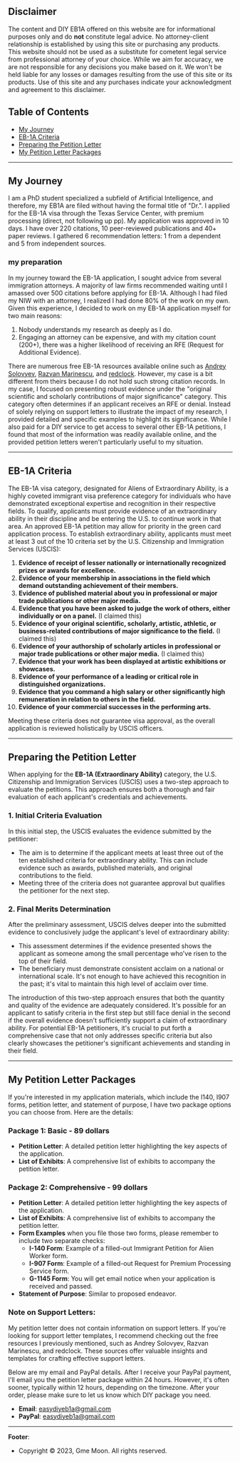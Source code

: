 ## Disclaimer

The content and DIY EB1A offered on this website are for informational purposes only and do **not** constitute legal advice. No attorney-client relationship is established by using this site or purchasing any products. This website should not be used as a substitute for cometent legal service from professional attorney of your choice. While we aim for accuracy, we are not responsible for any decisions you make based on it. We won't be held liable for any losses or damages resulting from the use of this site or its products. Use of this site and any purchases indicate your acknowledgment and agreement to this disclaimer.


## Table of Contents

- [My Journey](#my-journey)
- [EB-1A Criteria](#eb-1a-criteria)
- [Preparing the Petition Letter](#preparing-the-petition-letter)
- [My Petition Letter Packages](#my-petition-letter-packages)

---

## My Journey

I am a PhD student specialized a subfield of Artificial Intelligence, and therefore, my EB1A are filed without having the formal title of "Dr.". I applied for the EB-1A visa through the Texas Service Center, with premium processing (direct, not following up pp). My application was approved in 10 days. I have over 220 citations, 10 peer-reviewed publications and 40+ paper reviews. I gathered 6 recommendation letters: 1 from a dependent and 5 from independent sources. 

### my preparation

In my journey toward the EB-1A application, I sought advice from several immigration attorneys. A majority of law firms recommended waiting until I amassed over 500 citations before applying for EB-1A. Although I had filed my NIW with an attorney, I realized I had done 80% of the work on my own. Given this experience, I decided to work on my EB-1A application myself for two main reasons:
1. Nobody understands my research as deeply as I do.
2. Engaging an attorney can be expensive, and with my citation count (200+), there was a higher likelihood of receiving an RFE (Request for Additional Evidence).

There are numerous free EB-1A resources available online such as [Andrey Solovyev](https://andreychemist.github.io/story/), [Razvan Marinescu](https://razvanmarinescu.github.io/green-card-I-140/), and [redclock](https://github.com/easydiyeb1a/easydiyeb1a.github.io/blob/main/RedClock_EB1A_CL%2BPL.pdf). However, my case is a bit different from theirs because I do not hold such strong citation records. In my case, I focused on presenting robust evidence under the "original scientific and scholarly contributions of major significance" category. This category often determines if an applicant receives an RFE or denial. Instead of solely relying on support letters to illustrate the impact of my research, I provided detailed and specific examples to highlight its significance. While I also paid for a DIY service to get access to several other EB-1A petitions, I found that most of the information was readily available online, and the provided petition letters weren't particularly useful to my situation.

---

## EB-1A Criteria

The EB-1A visa category, designated for Aliens of Extraordinary Ability, is a highly coveted immigrant visa preference category for individuals who have demonstrated exceptional expertise and recognition in their respective fields. To qualify, applicants must provide evidence of an extraordinary ability in their discipline and be entering the U.S. to continue work in that area. An approved EB-1A petition may allow for priority in the green card application process. To establish extraordinary ability, applicants must meet at least 3 out of the 10 criteria set by the U.S. Citizenship and Immigration Services (USCIS):

1. **Evidence of receipt of lesser nationally or internationally recognized prizes or awards for excellence.**
2. **Evidence of your membership in associations in the field which demand outstanding achievement of their members.**
3. **Evidence of published material about you in professional or major trade publications or other major media.**
4. **Evidence that you have been asked to judge the work of others, either individually or on a panel.** (I claimed this)
5. **Evidence of your original scientific, scholarly, artistic, athletic, or business-related contributions of major significance to the field.** (I claimed this)
6. **Evidence of your authorship of scholarly articles in professional or major trade publications or other major media.** (I claimed this)
7. **Evidence that your work has been displayed at artistic exhibitions or showcases.**
8. **Evidence of your performance of a leading or critical role in distinguished organizations.**
9. **Evidence that you command a high salary or other significantly high remuneration in relation to others in the field.**
10. **Evidence of your commercial successes in the performing arts.**

Meeting these criteria does not guarantee visa approval, as the overall application is reviewed holistically by USCIS officers.

---

## Preparing the Petition Letter

When applying for the **EB-1A (Extraordinary Ability)** category, the U.S. Citizenship and Immigration Services (USCIS) uses a two-step approach to evaluate the petitions. This approach ensures both a thorough and fair evaluation of each applicant's credentials and achievements.


### 1. Initial Criteria Evaluation

In this initial step, the USCIS evaluates the evidence submitted by the petitioner:
- The aim is to determine if the applicant meets at least three out of the ten established criteria for extraordinary ability. This can include evidence such as awards, published materials, and original contributions to the field.
- Meeting three of the criteria does not guarantee approval but qualifies the petitioner for the next step.

### 2. Final Merits Determination

After the preliminary assessment, USCIS delves deeper into the submitted evidence to conclusively judge the applicant's level of extraordinary ability:
- This assessment determines if the evidence presented shows the applicant as someone among the small percentage who've risen to the top of their field.
- The beneficiary must demonstrate consistent acclaim on a national or international scale. It's not enough to have achieved this recognition in the past; it's vital to maintain this high level of acclaim over time.

The introduction of this two-step approach ensures that both the quantity and quality of the evidence are adequately considered. It's possible for an applicant to satisfy criteria in the first step but still face denial in the second if the overall evidence doesn't sufficiently support a claim of extraordinary ability. For potential EB-1A petitioners, it's crucial to put forth a comprehensive case that not only addresses specific criteria but also clearly showcases the petitioner's significant achievements and standing in their field.


---

## My Petition Letter Packages

If you're interested in my application materials, which include the I140, I907 forms, petition letter, and statement of purpose, I have two package options you can choose from. Here are the details:

### Package 1: Basic - 89 dollars
- **Petition Letter**: A detailed petition letter highlighting the key aspects of the application.
- **List of Exhibits**: A comprehensive list of exhibits to accompany the petition letter.

### Package 2: Comprehensive - 99 dollars
- **Petition Letter**: A detailed petition letter highlighting the key aspects of the application.
- **List of Exhibits**: A comprehensive list of exhibits to accompany the petition letter.
- **Form Examples** when you file those two forms, please remember to include two separate checks:
  - **I-140 Form**: Example of a filled-out Immigrant Petition for Alien Worker form.
  - **I-907 Form**: Example of a filled-out Request for Premium Processing Service form.
  - **G-1145 Form**: You will get email notice when your application is received and passed.
- **Statement of Purpose**: Similar to proposed endeavor.

### Note on Support Letters:
My petition letter does not contain information on support letters. If you're looking for support letter templates, I recommend checking out the free resources I previously mentioned, such as Andrey Solovyev, Razvan Marinescu, and redclock. These sources offer valuable insights and templates for crafting effective support letters.


Below are my email and PayPal details. After I receive your PayPal payment, I'll email you the petition letter package within 24 hours. However, it's often sooner, typically within 12 hours, depending on the timezone. After your order, please make sure to let us know which DIY package you need.
- **Email**: easydiyeb1a@gmail.com
- **PayPal**: easydiyeb1a@gmail.com

---

**Footer**: 
- Copyright © 2023, Gme Moon. All rights reserved.
